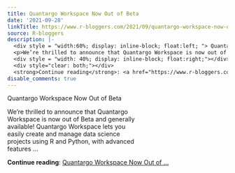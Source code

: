 ```yaml
---
title: Quantargo Workspace Now Out of Beta
date: '2021-09-28'
linkTitle: https://www.r-bloggers.com/2021/09/quantargo-workspace-now-out-of-beta/
source: R-bloggers
description: |-
  <div style = "width:60%; display: inline-block; float:left; "> Quantargo Workspace Now Out of Beta</p>
  <p>We’re thrilled to announce that Quantargo Workspace is now out of Beta and generally available! Quantargo Workspace lets you easily create and manage data science projects using R and Python, with advanced features ...</p></div>
  <div style = "width: 40%; display: inline-block; float:right;"></div>
  <div style="clear: both;"></div>
  <strong>Continue reading</strong>: <a href="https://www.r-bloggers.com/2021/09/quantargo-workspace-now-out-of-beta/">Quantargo Workspace Now Out of ...
disable_comments: true
---
```

<div style = "width:60%; display: inline-block; float:left; "> Quantargo Workspace Now Out of Beta</p>
<p>We’re thrilled to announce that Quantargo Workspace is now out of Beta and generally available! Quantargo Workspace lets you easily create and manage data science projects using R and Python, with advanced features ...</p></div>
<div style = "width: 40%; display: inline-block; float:right;"></div>
<div style="clear: both;"></div>
<strong>Continue reading</strong>: <a href="https://www.r-bloggers.com/2021/09/quantargo-workspace-now-out-of-beta/">Quantargo Workspace Now Out of ...